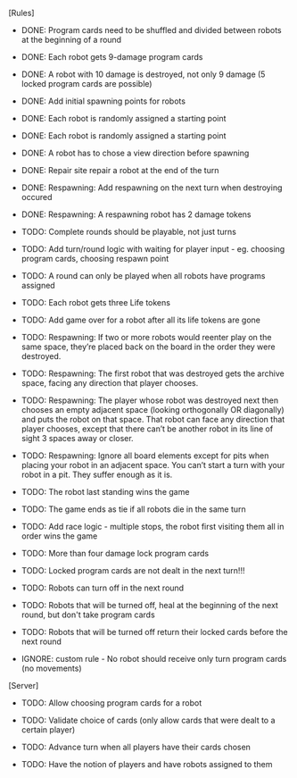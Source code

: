 [Rules]
* DONE: Program cards need to be shuffled and divided between robots at the beginning of a round
* DONE: Each robot gets 9-damage program cards
* DONE: A robot with 10 damage is destroyed, not only 9 damage (5 locked program cards are possible)
* DONE: Add initial spawning points for robots
* DONE: Each robot is randomly assigned a starting point
* DONE: Each robot is randomly assigned a starting point
* DONE: A robot has to chose a view direction before spawning
* DONE: Repair site repair a robot at the end of the turn
* DONE: Respawning: Add respawning on the next turn when destroying occured
* DONE: Respawning: A respawning robot has 2 damage tokens

* TODO: Complete rounds should be playable, not just turns
* TODO: Add turn/round logic with waiting for player input - eg. choosing program cards, choosing respawn point
* TODO: A round can only be played when all robots have programs assigned

* TODO: Each robot gets three Life tokens
* TODO: Add game over for a robot after all its life tokens are gone

* TODO: Respawning: If two or more robots would reenter play on the same space, they’re placed back on the board in the order they were destroyed.
* TODO: Respawning: The first robot that was destroyed gets the archive space, facing any direction that player chooses.
* TODO: Respawning: The player whose robot was destroyed next then chooses an empty adjacent space (looking orthogonally OR diagonally) and puts the robot on that space. That robot can face any direction that player chooses, except that there can’t be another robot in its line of sight 3 spaces away or closer.
* TODO: Respawning: Ignore all board elements except for pits when placing your robot in an adjacent space. You can’t start a turn with your robot in a pit. They suffer enough as it is.

* TODO: The robot last standing wins the game
* TODO: The game ends as tie if all robots die in the same turn

* TODO: Add race logic - multiple stops, the robot first visiting them all in order wins the game

* TODO: More than four damage lock program cards
* TODO: Locked program cards are not dealt in the next turn!!!

* TODO: Robots can turn off in the next round
* TODO: Robots that will be turned off, heal at the beginning of the next round, but don't take program cards
* TODO: Robots that will be turned off return their locked cards before the next round

* IGNORE: custom rule - No robot should receive only turn program cards (no movements)

[Server]
* TODO: Allow choosing program cards for a robot
* TODO: Validate choice of cards (only allow cards that were dealt to a certain player)
* TODO: Advance turn when all players have their cards chosen

* TODO: Have the notion of players and have robots assigned to them


